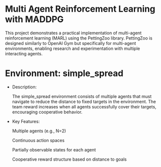 # Multi Agent Reinforcement Learning with MADDPG
This project demonstrates a practical implementation of multi-agent reinforcement learning (MARL) using the PettingZoo library. PettingZoo is designed similarly to OpenAI Gym but specifically for multi-agent environments, enabling research and experimentation with multiple interacting agents.
# Environment: simple_spread
* Description:

    The simple_spread environment consists of multiple agents that must navigate to reduce the distance to fixed targets in the environment.
    The team reward increases when all agents successfully cover their targets, encouraging cooperative behavior.

* Key Features:

    Multiple agents (e.g., N=2)

    Continuous action spaces

    Partially observable states for each agent

    Cooperative reward structure based on distance to goals
